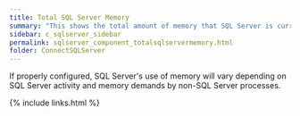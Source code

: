 ```yaml
---
title: ﻿Total SQL Server Memory
summary: "This shows the total amount of memory that SQL Server is currently using."
sidebar: c_sqlserver_sidebar
permalink: sqlserver_component_totalsqlservermemory.html
folder: ConnectSQLServer
---
```



If properly configured, SQL Server's use of memory will vary depending on SQL Server activity and memory demands by non-SQL Server processes.

{% include links.html %}
